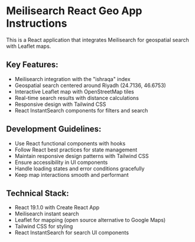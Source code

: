 <!-- Use this file to provide workspace-specific custom instructions to Copilot. For more details, visit https://code.visualstudio.com/docs/copilot/copilot-customization#_use-a-githubcopilotinstructionsmd-file -->

# Meilisearch React Geo App Instructions

This is a React application that integrates Meilisearch for geospatial search with Leaflet maps. 

## Key Features:
- Meilisearch integration with the "ishraqa" index
- Geospatial search centered around Riyadh (24.7136, 46.6753)
- Interactive Leaflet map with OpenStreetMap tiles
- Real-time search results with distance calculations
- Responsive design with Tailwind CSS
- React InstantSearch components for filters and search

## Development Guidelines:
- Use React functional components with hooks
- Follow React best practices for state management
- Maintain responsive design patterns with Tailwind CSS
- Ensure accessibility in UI components
- Handle loading states and error conditions gracefully
- Keep map interactions smooth and performant

## Technical Stack:
- React 19.1.0 with Create React App
- Meilisearch instant search
- Leaflet for mapping (open source alternative to Google Maps)
- Tailwind CSS for styling
- React InstantSearch for search UI components
